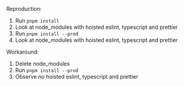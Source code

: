 Reproduction:

1. Run `pnpm install`
2. Look at node_modules with hoisted eslint, typescript and prettier
3. Run `pnpm install --prod`
4. Look at node_modules with hoisted eslint, typescript and prettier

Workaround:

1. Delete node_modules
2. Run `pnpm install --prod`
3. Observe no hoisted eslint, typescript and prettier
